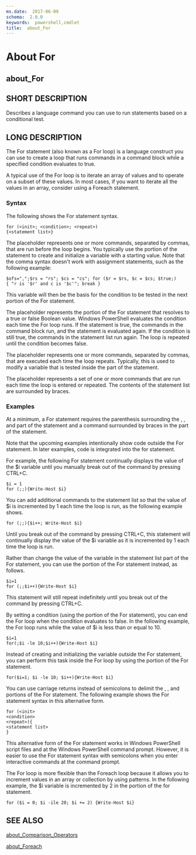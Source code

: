 ```yaml
---
ms.date:  2017-06-09
schema:  2.0.0
keywords:  powershell,cmdlet
title:  about_For
---
```


# About For
## about_For


## SHORT DESCRIPTION
Describes a language command you can use to run statements based on a conditional test.


## LONG DESCRIPTION
The For statement (also known as a For loop) is a language construct you can use to create a loop that runs commands in a command block while a specified condition evaluates to true.

A typical use of the For loop is to iterate an array of values and to operate on a subset of these values. In most cases, if you want to iterate all the values in an array, consider using a Foreach statement.


### Syntax
The following shows the For statement syntax.


```
for (<init>; <condition>; <repeat>)   
{<statement list>}
```


The <init> placeholder represents one or more commands, separated by commas, that are run before the loop begins. You typically use the <init> portion of the statement to create and initialize a variable with a starting value. Note that the comma syntax doesn't work with assignment statements, such as the following example:


```
$ofs=",";$rs = "rs"; $cs = "cs"; for ($r = $rs, $c = $cs; $true;)   
{ "r is '$r' and c is '$c'"; break }
```


This variable will then be the basis for the condition to be tested in the next portion of the For statement.

The <condition> placeholder represents the portion of the For statement that resolves to a true or false Boolean value. Windows PowerShell evaluates the condition each time the For loop runs. If the statement is true, the commands in the command block run, and the statement is evaluated again. If the condition is still true, the commands in the statement list run again. The loop is repeated until the condition becomes false.

The <repeat> placeholder represents one or more commands, separated by commas, that are executed each time the loop repeats. Typically, this is used to modify a variable that is tested inside the <condition> part of the statement.

The <statement list> placeholder represents a set of one or more commands that are run each time the loop is entered or repeated. The contents of the statement list are surrounded by braces.


### Examples
At a minimum, a For statement requires the parenthesis surrounding the <init>, <condition>, and <repeat> part of the statement and a command surrounded by braces in the <statement list> part of the statement.

Note that the upcoming examples intentionally show code outside the For statement. In later examples, code is integrated into the for statement.

For example, the following For statement continually displays the value of the $i variable until you manually break out of the command by pressing CTRL\+C.


```
$i = 1  
for (;;){Write-Host $i}
```


You can add additional commands to the statement list so that the value of $i is incremented by 1 each time the loop is run, as the following example shows.


```
for (;;){$i++; Write-Host $i}
```


Until you break out of the command by pressing CTRL\+C, this statement will continually display the value of the $i variable as it is incremented by 1 each time the loop is run.

Rather than change the value of the variable in the statement list part of the For statement, you can use the <repeat> portion of the For statement instead, as follows.


```
$i=1  
for (;;$i++){Write-Host $i}
```


This statement will still repeat indefinitely until you break out of the command by pressing CTRL\+C.

By setting a condition (using the <condition> portion of the For statement), you can end the For loop when the condition evaluates to false. In the following example, the For loop runs while the value of $i is less than or equal to 10.


```
$i=1  
for(;$i -le 10;$i++){Write-Host $i}
```


Instead of creating and initializing the variable outside the For statement, you can perform this task inside the For loop by using the <init> portion of the For statement.


```
for($i=1; $i -le 10; $i++){Write-Host $i}
```


You can use carriage returns instead of semicolons to delimit the <init>, <condition>, and <repeat> portions of the For statement. The following example shows the For statement syntax in this alternative form.


```
for (<init>  
<condition>  
<repeat>){  
<statement list>  
}
```


This alternative form of the For statement works in Windows PowerShell script files and at the Windows PowerShell command prompt. However, it is easier to use the For statement syntax with semicolons when you enter interactive commands at the command prompt.

The For loop is more flexible than the Foreach loop because it allows you to increment values in an array or collection by using patterns. In the following example, the $i variable is incremented by 2 in the <repeat> portion of the for statement.


```
for ($i = 0; $i -ile 20; $i += 2) {Write-Host $i}
```



## SEE ALSO

[about_Comparison_Operators](about_Comparison_Operators.md)

[about_Foreach](about_Foreach.md)

